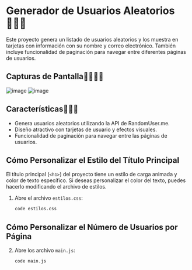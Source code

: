 # Generador de Usuarios Aleatorios 🤷‍♂️🚀

Este proyecto genera un listado de usuarios aleatorios y los muestra en tarjetas con información con su nombre y correo electrónico. También incluye funcionalidad de paginación para navegar entre diferentes páginas de usuarios.

## Capturas de Pantalla🧑‍💻👨‍💻

![image](https://github.com/jhojanespinal/api_userrandom/assets/125676314/520e455a-7b6d-4ab1-b421-23b5e232d72c)
![image](https://github.com/jhojanespinal/api_userrandom/assets/125676314/410dbae8-9587-49d7-b12d-4d1ab89976dd)


## Características🫰🫰🫰

- Genera usuarios aleatorios utilizando la API de RandomUser.me.
- Diseño atractivo con tarjetas de usuario y efectos visuales.
- Funcionalidad de paginación para navegar entre las páginas de usuarios.

## Cómo Personalizar el Estilo del Título Principal

El título principal (`<h1>`) del proyecto tiene un estilo de carga animada y color de texto específico. Si deseas personalizar el color del texto, puedes hacerlo modificando el archivo de estilos.

1. Abre el archivo `estilos.css`:

   ```bash
   code estilos.css

## Cómo Personalizar el Número de Usuarios por Página

2. Abre los archivo  `main.js`:
    ```bash
    code main.js
